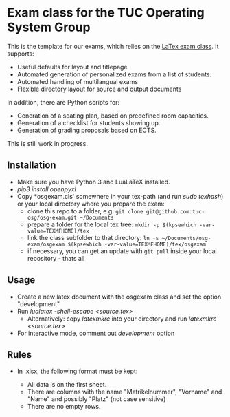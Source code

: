 # Exam class for the TUC Operating System Group

This is the template for our exams, which relies on the [LaTex exam class](https://www.ctan.org/pkg/exam). It supports:

  - Useful defaults for layout and titlepage
  - Automated generation of personalized exams from a list of students.
  - Automated handling of multilangual exams
  - Flexible directory layout for source and output documents
  
  In addition, there are Python scripts for:
  - Generation of a seating plan, based on predefined room capacities.
  - Generation of a checklist for students showing up.
  - Generation of grading proposals based on ECTS.

This is still work in progress.

## Installation

- Make sure you have Python 3 and LuaLaTeX installed.
- *pip3 install openpyxl*
- Copy *osgexam.cls' somewhere in your tex-path (and run *sudo texhash*) or your local directory where you prepare the exam:
  - clone this repo to a folder, e.g. `git clone git@github.com:tuc-osg/osg-exam.git ~/Documents`
  - prepare a folder for the local tex tree: `mkdir -p $(kpsewhich -var-value=TEXMFHOME)/tex`
  - link the class subfolder to that directory: `ln -s ~/Documents/osg-exam/osgexam $(kpsewhich -var-value=TEXMFHOME)/tex/osgexam`
  - if necessary, you can get an update with `git pull` inside your local repository - thats all

## Usage

- Create a new latex document with the osgexam class and set the option "development"
- Run *lualatex -shell-escape <source.tex>* 
   - Alternatively: copy *latexmkrc* into your directory and run *latexmkrc <source.tex>*  
- For interactive mode, comment out *development* option

## Rules
- In <exam>.xlsx, the following format must be kept:
  - All data is on the first sheet.
  - There are columns with the name "Matrikelnummer", "Vorname" and "Name" and possibly "Platz" (not case sensitive)
  - There are no empty rows.
